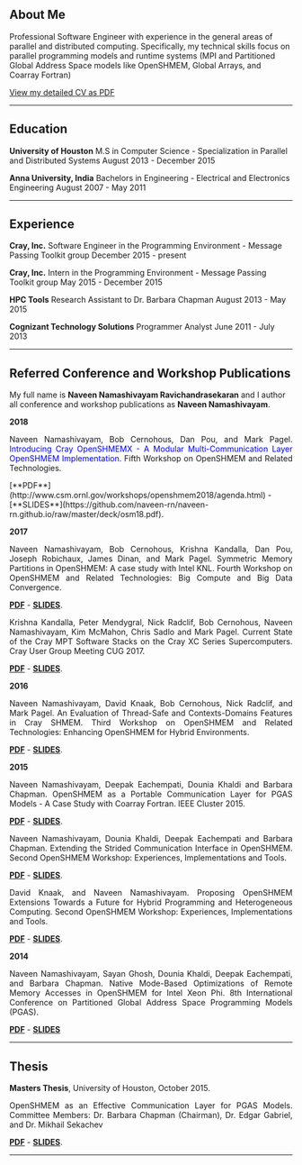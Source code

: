 ## About Me

Professional Software Engineer with experience in the general areas
of parallel and distributed computing. Specifically, my technical
skills focus on parallel programming models and runtime systems (MPI
and Partitioned Global Address Space models like OpenSHMEM, Global
Arrays, and Coarray Fortran)

[View my detailed CV as PDF](https://github.com/naveen-rn/naveen-rn.github.io/raw/master/cv/cv.pdf)

---

## Education

**University of Houston**
M.S in Computer Science - Specialization in Parallel and Distributed Systems
August 2013 - December 2015

**Anna University, India**
Bachelors in Engineering - Electrical and Electronics Engineering
August 2007 - May 2011

---

## Experience

**Cray, Inc.**
Software Engineer in the Programming Environment - Message Passing Toolkit group
December 2015 - present

**Cray, Inc.**
Intern in the Programming Environment - Message Passing Toolkit group
May 2015 - December 2015

**HPC Tools**
Research Assistant to Dr. Barbara Chapman
August 2013 - May 2015

**Cognizant Technology Solutions**
Programmer Analyst
June 2011 - July 2013

---

## Referred Conference and Workshop Publications

My full name is **Naveen Namashivayam Ravichandrasekaran** and I author all
conference and workshop publications as **Naveen Namashivayam**.

**2018**
<p align="justify">
Naveen Namashivayam, Bob Cernohous, Dan Pou, and Mark Pagel. <font color="blue">
Introducing Cray OpenSHMEMX - A Modular Multi-Communication Layer OpenSHMEM
Implementation. </font> Fifth Workshop on OpenSHMEM and Related Technologies.
</p>
[**PDF**](http://www.csm.ornl.gov/workshops/openshmem2018/agenda.html) -
[**SLIDES**](https://github.com/naveen-rn/naveen-rn.github.io/raw/master/deck/osm18.pdf).

**2017**
<p align="justify">
Naveen Namashivayam, Bob Cernohous, Krishna Kandalla, Dan Pou, Joseph Robichaux,
James Dinan, and Mark Pagel. Symmetric Memory Partitions in OpenSHMEM: A case
study with Intel KNL. Fourth Workshop on OpenSHMEM and Related Technologies: Big
Compute and Big Data Convergence.
</p>

[**PDF**](http://www.csm.ornl.gov/workshops/openshmem2017/agenda.html) -
[**SLIDES**](https://github.com/naveen-rn/naveen-rn.github.io/raw/master/deck/osm17.pdf).

<p align="justify">
Krishna Kandalla, Peter Mendygral, Nick Radclif, Bob Cernohous, Naveen
Namashivayam, Kim McMahon, Chris Sadlo and Mark Pagel. Current State of the Cray
MPT Software Stacks on the Cray XC Series Supercomputers. Cray User Group
Meeting CUG 2017.
</p>

[**PDF**](https://cug.org/proceedings/cug2017_proceedings/includes/files/pap125s2-file1.pdf) -
[**SLIDES**](https://cug.org/proceedings/cug2017_proceedings/includes/files/pap125s2-file2.pdf).

**2016**
<p align="justify">
Naveen Namashivayam, David Knaak, Bob Cernohous, Nick Radclif, and Mark Pagel.
An Evaluation of Thread-Safe and Contexts-Domains Features in Cray
SHMEM. Third Workshop on OpenSHMEM and Related Technologies: Enhancing OpenSHMEM
for Hybrid Environments.
</p>

[**PDF**](https://link.springer.com/chapter/10.1007/978-3-319-50995-2_11) -
[**SLIDES**](http://www.csm.ornl.gov/workshops/openshmem2016/Presentations/P4_An_Evaluation_of_Thread-Safe_and_Contexts-Domains_Features_in_CraySHMEM.pdf).

**2015**
<p align="justify">
Naveen Namashivayam, Deepak Eachempati, Dounia Khaldi and Barbara Chapman.
OpenSHMEM as a Portable Communication Layer for PGAS Models - A Case Study with
Coarray Fortran. IEEE Cluster 2015.
</p>

[**PDF**](https://www.computer.org/csdl/proceedings/cluster/2015/6598/00/6598a438.pdf) -
[**SLIDES**](https://github.com/naveen-rn/naveen-rn.github.io/raw/master/deck/cluster15.pdf).

<p align="justify">
Naveen Namashivayam, Dounia Khaldi, Deepak Eachempati and Barbara Chapman.
Extending the Strided Communication Interface in
OpenSHMEM. Second OpenSHMEM Workshop: Experiences, Implementations and Tools.
</p>

[**PDF**](https://link.springer.com/chapter/10.1007/978-3-319-26428-8_1) -
[**SLIDES**](https://github.com/naveen-rn/naveen-rn.github.io/raw/master/deck/osm15.pdf).

<p align="justify">
David Knaak, and Naveen Namashivayam. Proposing OpenSHMEM Extensions Towards a
Future for Hybrid Programming and Heterogeneous Computing. Second OpenSHMEM
Workshop: Experiences, Implementations and Tools.
</p>

[**PDF**](https://dl.acm.org/citation.cfm?id=2952638) -
[**SLIDES**](http://www.csm.ornl.gov/workshops/openshmem2015/documents/talk7_paper_cray_extensions.pdf).

**2014**
<p align="justify">
Naveen Namashivayam, Sayan Ghosh, Dounia Khaldi, Deepak Eachempati, and Barbara
Chapman. Native Mode-Based Optimizations of Remote Memory Accesses in OpenSHMEM for
Intel Xeon Phi. 8th International Conference on Partitioned Global Address Space
Programming Models (PGAS).
</p>

[**PDF**](https://dl.acm.org/citation.cfm?id=2676881) -
[**SLIDES**](https://github.com/naveen-rn/naveen-rn.github.io/raw/master/deck/pgas14.pdf)

---

## Thesis
**Masters Thesis**, University of Houston, October 2015.
<p align="justify">
OpenSHMEM as an Effective Communication Layer for PGAS Models.
Committee Members: Dr. Barbara Chapman (Chairman), Dr. Edgar Gabriel, and
Dr. Mikhail Sekachev
</p>

[**PDF**](https://www.researchgate.net/publication/297734774_OPENSHMEM_as_an_Effective_Communication_Layer_for_PGAS_Models) -
[**SLIDES**](https://github.com/naveen-rn/naveen-rn.github.io/raw/master/deck/ms-thesis.pdf).

---


